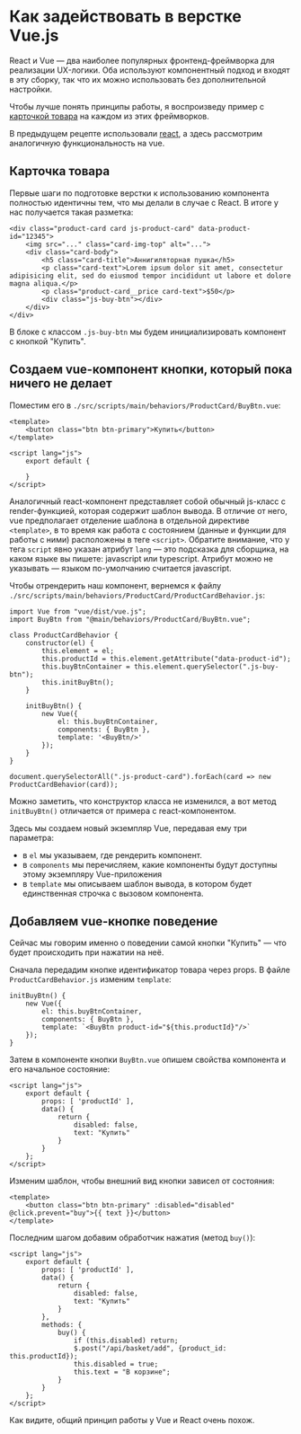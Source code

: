 # Как задействовать в верстке Vue.js

React и Vue — два наиболее популярных фронтенд-фреймворка для реализации UX-логики. Оба используют компонентный подход и входят в эту сборку, так что их можно использовать без дополнительной настройки.

Чтобы лучше понять принципы работы, я воспроизведу пример с [карточкой товара](08-incapsulate-js-logic.md) на каждом из этих фреймворков.

В предыдущем рецепте использовали [react](12-add-react.md), а здесь рассмотрим аналогичную функциональность на vue.

## Карточка товара

Первые шаги по подготовке верстки к использованию компонента полностью идентичны тем, что мы делали в случае с React. В итоге у нас получается такая разметка:

    <div class="product-card card js-product-card" data-product-id="12345">
        <img src="..." class="card-img-top" alt="...">
        <div class="card-body">
            <h5 class="card-title">Аннигиляторная пушка</h5>
            <p class="card-text">Lorem ipsum dolor sit amet, consectetur adipisicing elit, sed do eiusmod tempor incididunt ut labore et dolore magna aliqua.</p>
            <p class="product-card__price card-text">$50</p>
            <div class="js-buy-btn"></div>
        </div>
    </div>

В блоке с классом `.js-buy-btn` мы будем инициализировать компонент с кнопкой "Купить".

## Создаем vue-компонент кнопки, который пока ничего не делает

Поместим его в `./src/scripts/main/behaviors/ProductCard/BuyBtn.vue`:

    <template>
        <button class="btn btn-primary">Купить</button>
    </template>

    <script lang="js">
        export default {

        }
    </script>

Аналогичный react-компонент представляет собой обычный js-класс с render-функцией, которая содержит шаблон вывода.
В отличие от него, vue предполагает отделение шаблона в отдельной директиве `<template>`, в то время как работа с состоянием (данные и функции для работы с ними) расположены в теге `<script>`.
Обратите внимание, что у тега `script` явно указан атрибут `lang` — это подсказка для сборщика, на каком языке вы пишете: javascript или typescript. 
Атрибут можно не указывать — языком по-умолчанию считается javascript.

Чтобы отрендерить наш компонент, вернемся к файлу `./src/scripts/main/behaviors/ProductCard/ProductCardBehavior.js`:

    import Vue from "vue/dist/vue.js";
    import BuyBtn from "@main/behaviors/ProductCard/BuyBtn.vue";

    class ProductCardBehavior {
        constructor(el) {
            this.element = el;
            this.productId = this.element.getAttribute("data-product-id");
            this.buyBtnContainer = this.element.querySelector(".js-buy-btn");
            this.initBuyBtn();
        }

        initBuyBtn() {
            new Vue({
                el: this.buyBtnContainer,
                components: { BuyBtn },
                template: '<BuyBtn/>'
            });
        }
    }

    document.querySelectorAll(".js-product-card").forEach(card => new ProductCardBehavior(card));

Можно заметить, что конструктор класса не изменился, а вот метод `initBuyBtn()` отличается от примера с react-компонентом.

Здесь мы создаем новый экземпляр Vue, передавая ему три параметра:

- в `el` мы указываем, где рендерить компонент.
- в `components` мы перечисляем, какие компоненты будут доступны этому экземпляру Vue-приложения
- в `template` мы описываем шаблон вывода, в котором будет единственная строчка с вызовом компонента.

## Добавляем vue-кнопке поведение

Сейчас мы говорим именно о поведении самой кнопки "Купить" — что будет происходить при нажатии на неё.

Сначала передадим кнопке идентификатор товара через props. В файле `ProductCardBehavior.js` изменим `template`:

    initBuyBtn() {
        new Vue({
            el: this.buyBtnContainer,
            components: { BuyBtn },
            template: `<BuyBtn product-id="${this.productId}"/>`
        });
    }

Затем в компоненте кнопки `BuyBtn.vue` опишем свойства компонента и его начальное состояние:

    <script lang="js">
        export default {
            props: [ 'productId' ],
            data() {
                return {
                    disabled: false,
                    text: "Купить"
                }
            }
        };
    </script>

Изменим шаблон, чтобы внешний вид кнопки зависел от состояния:

    <template>
        <button class="btn btn-primary" :disabled="disabled" @click.prevent="buy">{{ text }}</button>
    </template>

Последним шагом добавим обработчик нажатия (метод `buy()`):

    <script lang="js">
        export default {
            props: [ 'productId' ],
            data() {
                return {
                    disabled: false,
                    text: "Купить"
                }
            },
            methods: {
                buy() {
                    if (this.disabled) return;
                    $.post("/api/basket/add", {product_id: this.productId});
                    this.disabled = true;
                    this.text = "В корзине";
                }
            }
        };
    </script>

Как видите, общий принцип работы у Vue и React очень похож.
